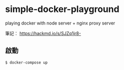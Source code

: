 # simple-docker-playground
playing docker with node server + nginx proxy server

筆記：
https://hackmd.io/s/SJZq1jr8-

## 啟動

```
$ docker-compose up
```

